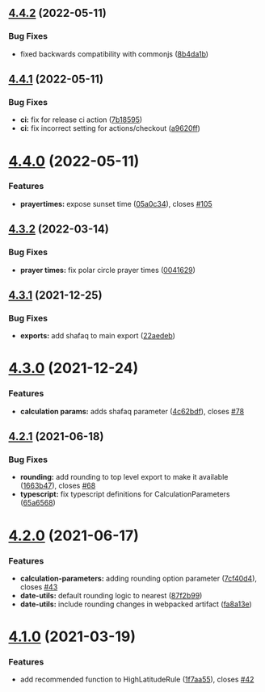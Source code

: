 ## [4.4.2](https://github.com/batoulapps/adhan-js/compare/v4.4.1...v4.4.2) (2022-05-11)

### Bug Fixes

- fixed backwards compatibility with commonjs ([8b4da1b](https://github.com/batoulapps/adhan-js/commit/8b4da1bfba0bcd447d0f4e21d7fba5cf6852156b))

## [4.4.1](https://github.com/batoulapps/adhan-js/compare/v4.4.0...v4.4.1) (2022-05-11)

### Bug Fixes

- **ci:** fix for release ci action ([7b18595](https://github.com/batoulapps/adhan-js/commit/7b18595a8e0bc89892bc54d25fec6de7d96fef82))
- **ci:** fix incorrect setting for actions/checkout ([a9620ff](https://github.com/batoulapps/adhan-js/commit/a9620ff129cf9fb11185e6a277c04ca75cd41fe1))

# [4.4.0](https://github.com/batoulapps/adhan-js/compare/v4.3.2...v4.4.0) (2022-05-11)

### Features

- **prayertimes:** expose sunset time ([05a0c34](https://github.com/batoulapps/adhan-js/commit/05a0c34b579cec9e09376c12fd253b2109e292b5)), closes [#105](https://github.com/batoulapps/adhan-js/issues/105)

## [4.3.2](https://github.com/batoulapps/adhan-js/compare/v4.3.1...v4.3.2) (2022-03-14)

### Bug Fixes

- **prayer times:** fix polar circle prayer times ([0041629](https://github.com/batoulapps/adhan-js/commit/0041629e7ecad5b999a3b382f79314d5d8a0e4b3))

## [4.3.1](https://github.com/batoulapps/adhan-js/compare/v4.3.0...v4.3.1) (2021-12-25)

### Bug Fixes

- **exports:** add shafaq to main export ([22aedeb](https://github.com/batoulapps/adhan-js/commit/22aedeb59c032dd5a2d3f831d7ece520465713d0))

# [4.3.0](https://github.com/batoulapps/adhan-js/compare/v4.2.1...v4.3.0) (2021-12-24)

### Features

- **calculation params:** adds shafaq parameter ([4c62bdf](https://github.com/batoulapps/adhan-js/commit/4c62bdf8094cd4df5d459884eccd83258d4f06d8)), closes [#78](https://github.com/batoulapps/adhan-js/issues/78)

## [4.2.1](https://github.com/batoulapps/adhan-js/compare/v4.2.0...v4.2.1) (2021-06-18)

### Bug Fixes

- **rounding:** add rounding to top level export to make it available ([1663b47](https://github.com/batoulapps/adhan-js/commit/1663b47ec0ea59023ea0d33c42cf2a9ce9c04940)), closes [#68](https://github.com/batoulapps/adhan-js/issues/68)
- **typescript:** fix typescript definitions for CalculationParameters ([65a6568](https://github.com/batoulapps/adhan-js/commit/65a65687164135ba8e9b2ee1fe1eaa2e5a8298c7))

# [4.2.0](https://github.com/batoulapps/adhan-js/compare/v4.1.0...v4.2.0) (2021-06-17)

### Features

- **calculation-parameters:** adding rounding option parameter ([7cf40d4](https://github.com/batoulapps/adhan-js/commit/7cf40d413bbb8ca554397143fde441046d570876)), closes [#43](https://github.com/batoulapps/adhan-js/issues/43)
- **date-utils:** default rounding logic to nearest ([87f2b99](https://github.com/batoulapps/adhan-js/commit/87f2b99db42eef29fd6511816403688ffcd6002b))
- **date-utils:** include rounding changes in webpacked artifact ([fa8a13e](https://github.com/batoulapps/adhan-js/commit/fa8a13e4902fc7bbe2fbaafe78ad541a905fbd8e))

# [4.1.0](https://github.com/batoulapps/adhan-js/compare/v4.0.3...v4.1.0) (2021-03-19)

### Features

- add recommended function to HighLatitudeRule ([1f7aa55](https://github.com/batoulapps/adhan-js/commit/1f7aa555b275eb2e07503c41c69092b7808c442c)), closes [#42](https://github.com/batoulapps/adhan-js/issues/42)

